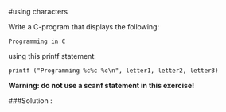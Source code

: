 #using characters 

Write a C-program that displays the following: <br>

`Programming in C`

using this printf statement:

`printf ("Programming %c%c %c\n", letter1, letter2, letter3)`

**Warning: do not use a scanf statement in this exercise!**


###Solution :
```c
```
